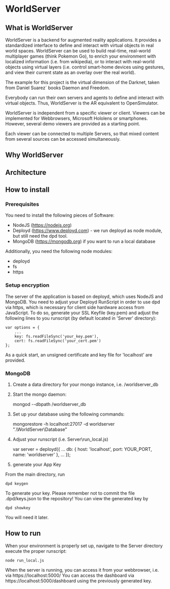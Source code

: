 # WorldServer

## What is WorldServer

WorldServer is a backend for augmented reality applications.
It provides a standardized interface to define and interact with virtual objects in real world spaces.
WorldServer can be used to build real-time, real-world multiplayer games (think Pokemon Go), to enrich your environment with localized information (i.e. from wikipedia), or to interact with real-world objects using virtual layers (i.e. control smart-home devices using gestures, and view their current state as an overlay over the real world).

The example for this project is the virtual dimension of the Darknet, taken from Daniel Suarez´ books Daemon and Freedom.

Everybody can run their own servers and agents to define and interact with virtual objects. Thus, WorldServer is the AR equivalent to OpenSimulator.

WorldServer is independent from a specific viewer or client. Viewers can be implemented for Webbrowsers, Microsoft Hololens or smartphones.
However, several demo viewers are provided as a starting point.

Each viewer can be connected to multiple Servers, so that mixed content from several sources can be accessed simultaneously.


## Why WorldServer

## Architecture

## How to install

### Prerequisites

You need to install the following pieces of Software:
- NodeJS (https://nodejs.org)
- Deployd (https://www.deployd.com) - we run deployd as node module, but still need the dpd tool.
- MongoDB (https://mongodb.org) if you want to run a local database

Additionally, you need the following node modules:
- deployd
- fs
- https


### Setup encryption

The server of the application is based on deployd, which uses NodeJS and MongoDB.
You need to adjust your Deployd RunScript in order to use dpd via https, which is necessary for client side hardware access from JavaScript.
To do so, generate your SSL Keyfile (key.pem) and adjust the following lines to you runscript (by default located in 'Server' directory):

	var options = {
		...
		key: fs.readFileSync('your_key.pem'),
		cert: fs.readFileSync('your_cert.pem')
	};
  
As a quick start, an unsigned certificate and key file for 'localhost' are provided.


### MongoDB

1. Create a data directory for your mongo instance, i.e. /worldserver_db

2. Start the mongo daemon:

	mongod --dbpath /worldserver_db
	
3. Set up your database using the following commands:

	mongorestore -h localhost:27017 -d worldserver ".\WorldServer\Database"

4. Adjust your runscript (i.e. Server\run_local.js)

	var server = deployd({
	  ...
	  db: {
		host: 'localhost',
		port: YOUR_PORT,
		name: 'worldserver'
	  },
	  ...
	});

5. generate your App Key

From the main directory, run

	dpd keygen

To generate your key. Please remember not to commit the file .dpd/keys.json to the repository!
You can view the generated key by

	dpd showkey

You will need it later.


## How to run

When your environment is properly set up, navigate to the Server directory execute the proper runscript:

	node run_local.js

When the server is running, you can access it from your webbrowser, i.e. via https://localhost:5000/
You can access the dashboard via https://localhost:5000/dashboard using the previously generated key.